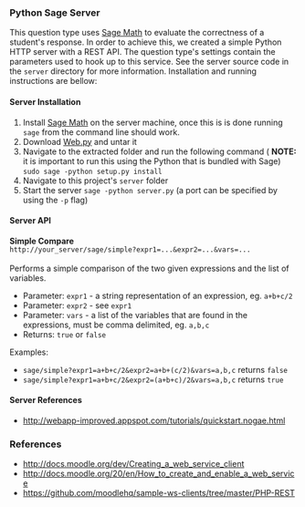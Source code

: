 ### Python Sage Server

This question type uses [Sage Math](http://www.sagemath.org/) to evaluate the correctness of a student's response.
In order to achieve this, we created a simple Python HTTP server with a REST API. The question type's settings
contain the parameters used to hook up to this service. See the server source code in the `server` directory
for more information. Installation and running instructions are bellow:

#### Server Installation

1. Install [Sage Math](http://www.sagemath.org/) on the server machine, once this is is done running `sage`
  from the command line should work.
2. Download [Web.py](http://webpy.org/) and untar it
3. Navigate to the extracted folder and run the following command ( **NOTE:** it is important to run this using the
  Python that is bundled with Sage) `sudo sage -python setup.py install`
4. Navigate to this project's `server` folder
5. Start the server `sage -python server.py` (a port can be specified by using the `-p` flag)

#### Server API

**Simple Compare**<br/>
`http://your_server/sage/simple?expr1=...&expr2=...&vars=...`<br/><br/>
Performs a simple comparison of the two given expressions and the list of variables.<br/>
* Parameter: `expr1` - a string representation of an expression, eg. `a+b+c/2`
* Parameter: `expr2` - see `expr1`
* Parameter: `vars` - a list of the variables that are found in the expressions, must be comma delimited,
  eg. `a,b,c`
* Returns: `true` or `false`

Examples:<br/>
* `sage/simple?expr1=a+b+c/2&expr2=a+b+(c/2)&vars=a,b,c` returns `false`
* `sage/simple?expr1=a+b+c/2&expr2=(a+b+c)/2&vars=a,b,c` returns `true`

#### Server References

* http://webapp-improved.appspot.com/tutorials/quickstart.nogae.html

### References

* http://docs.moodle.org/dev/Creating_a_web_service_client
* http://docs.moodle.org/20/en/How_to_create_and_enable_a_web_service
* https://github.com/moodlehq/sample-ws-clients/tree/master/PHP-REST

